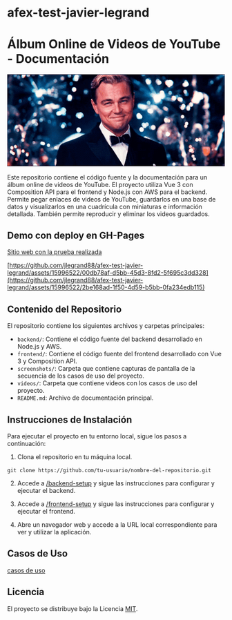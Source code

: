 # afex-test-javier-legrand

# Álbum Online de Videos de YouTube - Documentación

![CBienvenidos](doc/mr-gatsby.webp)

Este repositorio contiene el código fuente y la documentación para un álbum online de videos de YouTube. El proyecto utiliza Vue 3 con Composition API para el frontend y Node.js con AWS para el backend. Permite pegar enlaces de videos de YouTube, guardarlos en una base de datos y visualizarlos en una cuadrícula con miniaturas e información detallada. También permite reproducir y eliminar los videos guardados.

## Demo con deploy en GH-Pages

[Sitio web con la prueba realizada](https://jlegrand88.github.io/afex-test-jlegrand-page/)

[https://github.com/jlegrand88/afex-test-javier-legrand/assets/15996522/00db78af-d5bb-45d3-8fd2-5f695c3dd328](https://github.com/jlegrand88/afex-test-javier-legrand/assets/15996522/2be168ad-1f50-4d59-b5bb-0fa234edb115)

## Contenido del Repositorio

El repositorio contiene los siguientes archivos y carpetas principales:

- `backend/`: Contiene el código fuente del backend desarrollado en Node.js y AWS.
- `frontend/`: Contiene el código fuente del frontend desarrollado con Vue 3 y Composition API.
- `screenshots/`: Carpeta que contiene capturas de pantalla de la secuencia de los casos de uso del proyecto.
- `videos/`: Carpeta que contiene videos con los casos de uso del proyecto.
- `README.md`: Archivo de documentación principal.

## Instrucciones de Instalación

Para ejecutar el proyecto en tu entorno local, sigue los pasos a continuación:

1. Clona el repositorio en tu máquina local.

```shell
git clone https://github.com/tu-usuario/nombre-del-repositorio.git
```

2. Accede a [/backend-setup](doc/backend.md)  y sigue las instrucciones para configurar y ejecutar el backend.

3. Accede a [/frontend-setup](doc/frontend.md) y sigue las instrucciones para configurar y ejecutar el frontend.

4. Abre un navegador web y accede a la URL local correspondiente para ver y utilizar la aplicación.

## Casos de Uso
[casos de uso](doc/usesCases.md)

## Licencia

El proyecto se distribuye bajo la Licencia [MIT](https://opensource.org/licenses/MIT).



